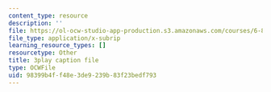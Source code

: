 ```yaml
---
content_type: resource
description: ''
file: https://ol-ocw-studio-app-production.s3.amazonaws.com/courses/6-832-underactuated-robotics-spring-2009/98399b4ff48e3de9239b83f23bedf793_9qnpQ1hVlqw.srt
file_type: application/x-subrip
learning_resource_types: []
resourcetype: Other
title: 3play caption file
type: OCWFile
uid: 98399b4f-f48e-3de9-239b-83f23bedf793
---
```

